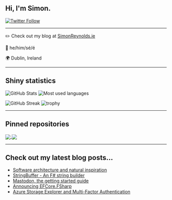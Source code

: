 ## Hi, I'm Simon.

[![Twitter Follow](https://img.shields.io/twitter/follow/ImSimonReynolds?style=flat-square&color=blueviolet)](https://twitter.com/ImSimonReynolds)

----

:pencil2: Check out my blog at [SimonReynolds.ie](https://simonreynolds.ie)

:man: he/him/sé/é

:earth_africa: Dublin, Ireland

----
## Shiny statistics

![GitHub Stats](https://github-readme-stats.vercel.app/api?username=simon-reynolds&count_private=true&theme=radical)
![Most used languages](https://github-readme-stats.vercel.app/api/top-langs/?username=simon-reynolds&theme=radical&layout=compact)


![GitHub Streak](https://github-readme-streak-stats.herokuapp.com?user=simon-reynolds&theme=radical&hide_border=true)
![trophy](https://github-profile-trophy.vercel.app/?username=simon-reynolds&theme=darkhub&no-frame=true&row=2&column=3)


----
## Pinned repositories

<a href="https://github.com/efcore/efcore.fsharp">
  <img align="center" src="https://github-readme-stats.vercel.app/api/pin/?username=efcore&repo=efcore.fsharp&theme=radical" />
</a>
<a href="https://github.com/simon-reynolds/efcore.fsharp.mvcauth">
  <img align="center" src="https://github-readme-stats.vercel.app/api/pin/?username=simon-reynolds&repo=efcore.fsharp.mvcauth&theme=radical" />
</a>

----
## Check out my latest blog posts...

<!-- BLOG-POST-LIST:START -->
- [Software architecture and natural inspiration](https://simonreynolds.ie/software-architecture-and-natural-inspiration/)
- [StringBuffer - An F# string builder](https://simonreynolds.ie/stringbuffer/)
- [Mastodon, the getting started guide](https://simonreynolds.ie/mastodon-the-getting-started-guide/)
- [Announcing EFCore.FSharp](https://simonreynolds.ie/announcing-efcore-fsharp/)
- [Azure Storage Explorer and Multi-Factor Authentication](https://simonreynolds.ie/azure-storage-explorer-and-multi-factor-authentication/)
<!-- BLOG-POST-LIST:END -->

